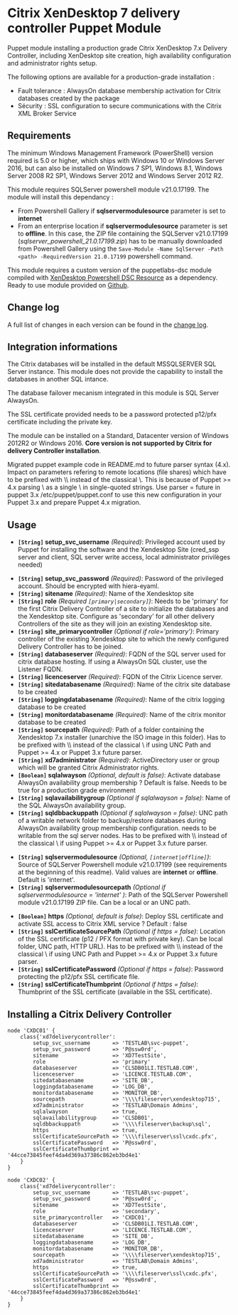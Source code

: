 # Citrix XenDesktop 7 delivery controller Puppet Module #

Puppet module installing a production grade Citrix XenDesktop 7.x Delivery Controller, including XenDesktop site creation, high availability configuration and administrator rights setup.

The following options are available for a production-grade installation :
- Fault tolerance : AlwaysOn database membership activation for Citrix databases created by the package
- Sécurity : SSL configuration to secure communications with the Citrix XML Broker Service

## Requirements ##

The minimum Windows Management Framework (PowerShell) version required is 5.0 or higher, which ships with Windows 10 or Windows Server 2016, but can also be installed on Windows 7 SP1, Windows 8.1, Windows Server 2008 R2 SP1, Windows Server 2012 and Windows Server 2012 R2.

This module requires SQLServer powershell module v21.0.17199. The module will install this dependancy :
- From Powershell Gallery if **sqlservermodulesource** parameter is set to **internet**
- From an enterprise location if **sqlservermodulesource** parameter is set to **offline**. In this case, the ZIP file containing the SQLServer v21.0.17199 (_sqlserver_powershell_21.0.17199.zip_) has to be manually downloaded from Powershell Gallery using the `Save-Module -Name SqlServer -Path <path> -RequiredVersion 21.0.17199` powershell command.

This module requires a custom version of the puppetlabs-dsc module compiled with [XenDesktop Powershell DSC Resource](https://github.com/VirtualEngine/XenDesktop7) as a dependency. Ready to use module provided on [Github](https://github.com/virtualdesktopdevops/puppetlabs-dsc/tree/1.5.0_custom).

## Change log ##

A full list of changes in each version can be found in the [change log](CHANGELOG.md).

## Integration informations ##
The Citrix databases will be installed in the default MSSQLSERVER SQL Server instance. This module does not provide the capability to install the databases in another SQL intance.

The database failover mecanism integrated in this module is SQL Server AlwaysOn.

The SSL certificate provided needs to be a password protected p12/pfx certificate including the private key.

The module can be installed on a Standard, Datacenter version of Windows 2012R2 or Windows 2016. **Core version is not supported by Citrix for delivery Controller installation**.

Migrated puppet example code in README.md to future parser syntax (4.x). Impact on parameters refering to remote locations (file shares) which have to be prefixed with \\\\ instead of the classical \\. This is because of Puppet >= 4.x parsing \\ as a single \ in single-quoted strings. Use parser = future in puppet 3.x /etc/puppet/puppet.conf to use this new configuration in your Puppet 3.x and prepare Puppet 4.x migration.

## Usage ##
* **`[String]` setup_svc_username** _(Required)_: Privileged account used by Puppet for installing the software and the Xendesktop Site (cred_ssp server and client, SQL server write access, local administrator privilèges needed)
- **`[String]` setup_svc_password** _(Required)_: Password of the privileged account. Should be encrypted with hiera-eyaml.
- **`[String]` sitename** _(Required)_: Name of the Xendesktop site
- **`[String]` role** _(Required `[primary|secondary]`)_: Needs to be 'primary' for the first Citrix Delivery Controller of a site to initialize the databases and the Xendesktop site. Configure as 'secondary' for all other delivery Controllers of the site as they will join an existing Xendesktop site.
- **`[String]` site_primarycontroller** _(Optional if role='primary')_: Primary controller of the existing Xendesktop site to which the newly configured Delivery Controller has to be joined.
- **`[String]` databaseserver** _(Required)_: FQDN of the SQL server used for citrix database hosting. If using a AlwaysOn SQL cluster, use the Listener FQDN.
- **`[String]` licenceserver** _(Required)_: FQDN of the Citrix Licence server.
- **`[String]` sitedatabasename** _(Required)_: Name of the citrix site database to be created
- **`[String]` loggingdatabasename** _(Required)_: Name of the citrix logging database to be created
- **`[String]` monitordatabasename** _(Required)_: Name of the citrix monitor database to be created
- **`[String]` sourcepath** _(Required)_: Path of a folder containing the Xendesktop 7.x installer (unarchive the ISO image in this folder). Has to be prefixed with \\\\ instead of the classical \\ if using UNC Path and Puppet >= 4.x or Puppet 3.x future parser.
- **`[String]` xd7administrator** _(Required)_: ActiveDirectory user or group which will be granted Citrix Administrator rights.
- **`[Boolean]` sqlalwayson** _(Optional, default is false)_: Activate database AlwaysOn availability group membership ? Default is false. Needs to be true for a production grade environment
- **`[String]` sqlavailabilitygroup** _(Optional if sqlalwayson = false)_: Name of the SQL AlwaysOn availability group.
- **`[String]` sqldbbackuppath** _(Optional if sqlalwayson = false)_: UNC path of a writable network folder to backup/restore databases during AlwaysOn availability group membership configuration. needs to be writable from the sql server nodes. Has to be prefixed with \\\\ instead of the classical \\ if using Puppet >= 4.x or Puppet 3.x future parser.
* **`[String]` sqlservermodulesource** _(Optional, `[internet|offline]`)_: Source of SQLServer Powershell module v21.0.17199 (see requirements at the beginning of this readme).  Valid values are **internet** or **offline**. Default is 'internet'.
* **`[String]` sqlservermodulesourcepath** _(Optional if sqlservermodulesource = 'internet' )_: Path of the SQLServer Powershell module v21.0.17199 ZIP file. Can be a local or an UNC path.
- **`[Boolean]` https** _(Optional, default is false)_: Deploy SSL certificate and activate SSL access to Citrix XML service ? Default : false
- **`[String]` sslCertificateSourcePath** _(Optional if https = false)_: Location of the SSL certificate (p12 / PFX format with private key). Can be local folder, UNC path, HTTP URL). Has to be prefixed with \\\\ instead of the classical \\ if using UNC Path and Puppet >= 4.x or Puppet 3.x future parser.
- **`[String]` sslCertificatePassword** _(Optional if https = false)_: Password protecting the p12/pfx SSL certificate file.
- **`[String]` sslCertificateThumbprint** _(Optional if https = false)_: Thumbprint of the SSL certificate (available in the SSL certificate).

## Installing a Citrix Delivery Controller ##

~~~puppet
node 'CXDC01' {
	class{'xd7deliverycontroller':
		setup_svc_username       => 'TESTLAB\svc-puppet',
		setup_svc_password       => 'P@ssw0rd',
		sitename                 => 'XD7TestSite',
		role                     => 'primary'
		databaseserver           => 'CLSDB01LI.TESTLAB.COM',
		licenceserver            => 'LICENCE.TESTLAB.COM',
		sitedatabasename         => 'SITE_DB',
		loggingdatabasename      => 'LOG_DB',
		monitordatabasename      => 'MONITOR_DB',
		sourcepath               => '\\\\fileserver\xendesktop715',
		xd7administrator         => 'TESTLAB\Domain Admins',
		sqlalwayson              => true,
		sqlavailabilitygroup     => 'CLSDB01',
		sqldbbackuppath          => '\\\\fileserver\backup\sql',
		https                    => true,
		sslCertificateSourcePath => '\\\\fileserver\ssl\cxdc.pfx',
		sslCertificatePassword   => 'P@ssw0rd',
		sslCertificateThumbprint => '44cce73845feef4da4d369a37386c862eb3bd4e1'  
	}
}

node 'CXDC02' {
	class{'xd7deliverycontroller':
		setup_svc_username       => 'TESTLAB\svc-puppet',
		setup_svc_password       => 'P@ssw0rd',
		sitename                 => 'XD7TestSite',
		role                     => 'secondary',
		site_primarycontroller   => 'CXDC01',
		databaseserver           => 'CLSDB01LI.TESTLAB.COM',
		licenceserver            => 'LICENCE.TESTLAB.COM',
		sitedatabasename         => 'SITE_DB',
		loggingdatabasename      => 'LOG_DB',
		monitordatabasename      => 'MONITOR_DB',
		sourcepath               => '\\\\fileserver\xendesktop715',
		xd7administrator         => 'TESTLAB\Domain Admins',
		https                    => true,
		sslCertificateSourcePath => '\\\\fileserver\ssl\cxdc.pfx',
		sslCertificatePassword   => 'P@ssw0rd',
		sslCertificateThumbprint => '44cce73845feef4da4d369a37386c862eb3bd4e1'  
	}
}
~~~
